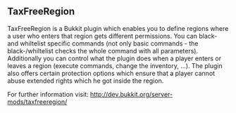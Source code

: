 ## TaxFreeRegion

TaxFreeRegion is a Bukkit plugin which enables you to define regions where a user who enters that region gets different permissions. You can black- and whiltelist specific commands (not only basic commands - the black-/whiltelist checks the whole command with all parameters). Additionally you can control what the plugin does when a player enters or leaves a region (execute commands, change the inventory, ...). The plugin also offers certain protection options which ensure that a player cannot abuse extended rights which he got inside the region.

For further information visit:
http://dev.bukkit.org/server-mods/taxfreeregion/
